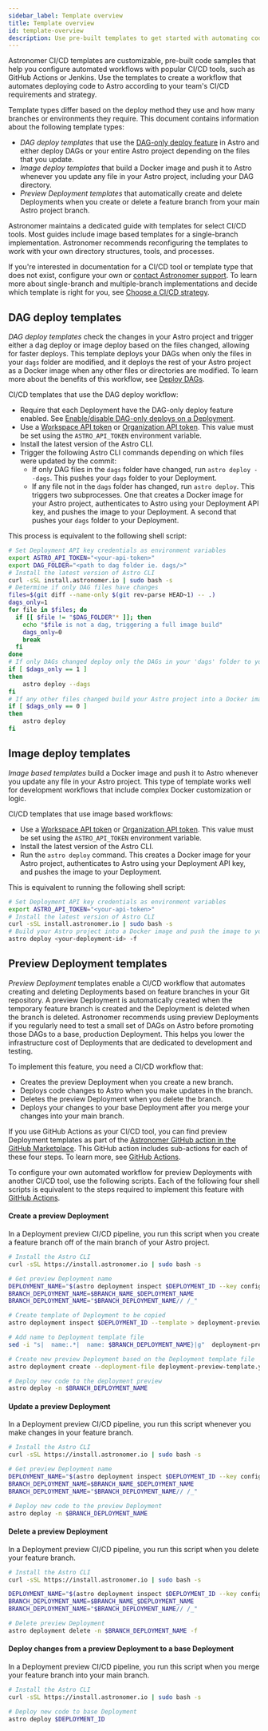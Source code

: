 ```yaml
---
sidebar_label: Template overview
title: Template overview
id: template-overview
description: Use pre-built templates to get started with automating code Deploys 
---
```


Astronomer CI/CD templates are customizable, pre-built code samples that help you configure automated workflows with popular CI/CD tools, such as GitHub Actions or Jenkins. Use the templates to create a workflow that automates deploying code to Astro according to your team's CI/CD requirements and strategy.

Template types differ based on the deploy method they use and how many branches or environments they require. This document contains information about the following template types:

- _DAG deploy templates_ that use the [DAG-only deploy feature](deploy-code.md#deploy-dags-only) in Astro and either deploy DAGs or your entire Astro project depending on the files that you update.
- _Image deploy templates_ that build a Docker image and push it to Astro whenever you update any file in your Astro project, including your DAG directory.
- _Preview Deployment templates_ that automatically create and delete Deployments when you create or delete a feature branch from your main Astro project branch.

Astronomer maintains a dedicated guide with templates for select CI/CD tools. Most guides include image based templates for a single-branch implementation. Astronomer recommends reconfiguring the templates to work with your own directory structures, tools, and processes.

If you're interested in documentation for a CI/CD tool or template type that does not exist, configure your own or [contact Astronomer support](https://cloud.astronomer.io/support). To learn more about single-branch and multiple-branch implementations and decide which template is right for you, see [Choose a CI/CD strategy](set-up-ci-cd.md).

## DAG deploy templates

_DAG deploy templates_ check the changes in your Astro project and trigger either a dag deploy or image deploy based on the files changed, allowing for faster deploys. This template deploys your DAGs when only the files in your `dags` folder are modified, and it deploys the rest of your Astro project as a Docker image when any other files or directories are modified. To learn more about the benefits of this workflow, see [Deploy DAGs](deploy-dags.md).

CI/CD templates that use the DAG deploy workflow:

- Require that each Deployment have the DAG-only deploy feature enabled. See [Enable/disable DAG-only deploys on a Deployment](deploy-dags.md#enable-disable-dag-only-deploys-on-a-deployment).
- Use a [Workspace API token](workspace-api-tokens.md) or [Organization API token](organization-api-tokens.md). This value must be set using the `ASTRO_API_TOKEN` environment variable.
- Install the latest version of the Astro CLI.
- Trigger the following Astro CLI commands depending on which files were updated by the commit:
    - If only DAG files in the `dags` folder have changed, run `astro deploy --dags`. This pushes your `dags` folder to your Deployment.
    - If any file not in the `dags` folder has changed, run `astro deploy`. This triggers two subprocesses. One that creates a Docker image for your Astro project, authenticates to Astro using your Deployment API key, and pushes the image to your Deployment. A second that pushes your `dags` folder to your Deployment.

This process is equivalent to the following shell script: 

```bash
# Set Deployment API key credentials as environment variables
export ASTRO_API_TOKEN="<your-api-token>"
export DAG_FOLDER="<path to dag folder ie. dags/>"
# Install the latest version of Astro CLI
curl -sSL install.astronomer.io | sudo bash -s
# Determine if only DAG files have changes
files=$(git diff --name-only $(git rev-parse HEAD~1) -- .)
dags_only=1
for file in $files; do
  if [[ $file != "$DAG_FOLDER"* ]]; then
    echo "$file is not a dag, triggering a full image build"
    dags_only=0
    break
  fi
done
# If only DAGs changed deploy only the DAGs in your 'dags' folder to your Deployment
if [ $dags_only == 1 ]
then
    astro deploy --dags
fi
# If any other files changed build your Astro project into a Docker image, push the image to your Deployment, and then push and DAG changes
if [ $dags_only == 0 ]
then
    astro deploy
fi
```

## Image deploy templates  

_Image based templates_ build a Docker image and push it to Astro whenever you update any file in your Astro project. This type of template works well for development workflows that include complex Docker customization or logic.

CI/CD templates that use image based workflows:

- Use a [Workspace API token](workspace-api-tokens.md) or [Organization API token](organization-api-tokens.md). This value must be set using the `ASTRO_API_TOKEN` environment variable.
- Install the latest version of the Astro CLI.
- Run the `astro deploy` command. This creates a Docker image for your Astro project, authenticates to Astro using your Deployment API key, and pushes the image to your Deployment.

This is equivalent to running the following shell script:

```bash
# Set Deployment API key credentials as environment variables
export ASTRO_API_TOKEN="<your-api-token>"
# Install the latest version of Astro CLI
curl -sSL install.astronomer.io | sudo bash -s
# Build your Astro project into a Docker image and push the image to your Deployment
astro deploy <your-deployment-id> -f
```

## Preview Deployment templates

_Preview Deployment_ templates enable a CI/CD workflow that automates creating and deleting Deployments based on feature branches in your Git repository. A preview Deployment is automatically created when the temporary feature branch is created and the Deployment is deleted when the branch is deleted. Astronomer recommends using preview Deployments if you regularly need to test a small set of DAGs on Astro before promoting those DAGs to a base, production Deployment. This helps you lower the infrastructure cost of Deployments that are dedicated to development and testing.

To implement this feature, you need a CI/CD workflow that:

- Creates the preview Deployment when you create a new branch.
- Deploys code changes to Astro when you make updates in the branch.
- Deletes the preview Deployment when you delete the branch. 
- Deploys your changes to your base Deployment after you merge your changes into your main branch.

If you use GitHub Actions as your CI/CD tool, you can find preview Deployment templates as part of the [Astronomer GitHub action in the GitHub Marketplace](https://github.com/astronomer/deploy-action/tree/deployment-preview#deployment-preview-templates). This GitHub action includes sub-actions for each of these four steps. To learn more, see [GitHub Actions](ci-cd-templates/github-actions.md).

To configure your own automated workflow for preview Deployments with another CI/CD tool, use the following scripts. Each of the following four shell scripts is equivalent to the steps required to implement this feature with [GitHub Actions](ci-cd-templates/github-actions.md#deployment-preview-templates).

#### Create a preview Deployment

In a Deployment preview CI/CD pipeline, you run this script when you create a feature branch off of the main branch of your Astro project. 

```sh
# Install the Astro CLI
curl -sSL https://install.astronomer.io | sudo bash -s

# Get preview Deployment name
DEPLOYMENT_NAME="$(astro deployment inspect $DEPLOYMENT_ID --key configuration.name)"
BRANCH_DEPLOYMENT_NAME=$BRANCH_NAME_$DEPLOYMENT_NAME
BRANCH_DEPLOYMENT_NAME="$BRANCH_DEPLOYMENT_NAME// /_"

# Create template of Deployment to be copied
astro deployment inspect $DEPLOYMENT_ID --template > deployment-preview-template.yaml # automatically creates deployment-preview-template.yaml file

# Add name to Deployment template file
sed -i "s|  name:.*|  name: $BRANCH_DEPLOYMENT_NAME}|g"  deployment-preview-template.yaml

# Create new preview Deployment based on the Deployment template file
astro deployment create --deployment-file deployment-preview-template.yaml

# Deploy new code to the deployment preview 
astro deploy -n $BRANCH_DEPLOYMENT_NAME
```

#### Update a preview Deployment

In a Deployment preview CI/CD pipeline, you run this script whenever you make changes in your feature branch.

```sh
# Install the Astro CLI
curl -sSL https://install.astronomer.io | sudo bash -s

# Get preview Deployment name
DEPLOYMENT_NAME="$(astro deployment inspect $DEPLOYMENT_ID --key configuration.name)"
BRANCH_DEPLOYMENT_NAME=$BRANCH_NAME_$DEPLOYMENT_NAME
BRANCH_DEPLOYMENT_NAME="$BRANCH_DEPLOYMENT_NAME// /_"

# Deploy new code to the preview Deployment
astro deploy -n $BRANCH_DEPLOYMENT_NAME
```

#### Delete a preview Deployment

In a Deployment preview CI/CD pipeline, you run this script when you delete your feature branch.

```sh
# Install the Astro CLI
curl -sSL https://install.astronomer.io | sudo bash -s

DEPLOYMENT_NAME="$(astro deployment inspect $DEPLOYMENT_ID --key configuration.name)"
BRANCH_DEPLOYMENT_NAME=$BRANCH_NAME_$DEPLOYMENT_NAME
BRANCH_DEPLOYMENT_NAME="$BRANCH_DEPLOYMENT_NAME// /_"

# Delete preview Deployment
astro deployment delete -n $BRANCH_DEPLOYMENT_NAME -f
```

#### Deploy changes from a preview Deployment to a base Deployment

In a Deployment preview CI/CD pipeline, you run this script when you merge your feature branch into your main branch.

```sh
# Install the Astro CLI
curl -sSL https://install.astronomer.io | sudo bash -s

# Deploy new code to base Deployment
astro deploy $DEPLOYMENT_ID
```
